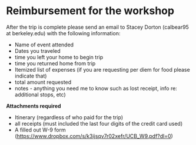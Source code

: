   
# Reimbursement for the workshop

After the trip is complete please send an email to Stacey Dorton (calbear95 at berkeley.edu) with the following information:

- Name of event attended
- Dates you traveled
- time you left your home to begin trip
- time you returned home from trip
- Itemized list of expenses (if you are requesting per diem for food please indicate that)
- total amount requested
- notes - anything you need me to know such as lost receipt, info re: additional stops, etc)

**Attachments required** 
- Itinerary (regardless of who paid for the trip)
- all receipts (must included the last four digits of the credit card used)
- A filled out W-9 form (https://www.dropbox.com/s/k3ijsqv7r02xefr/UCB_W9.pdf?dl=0)

